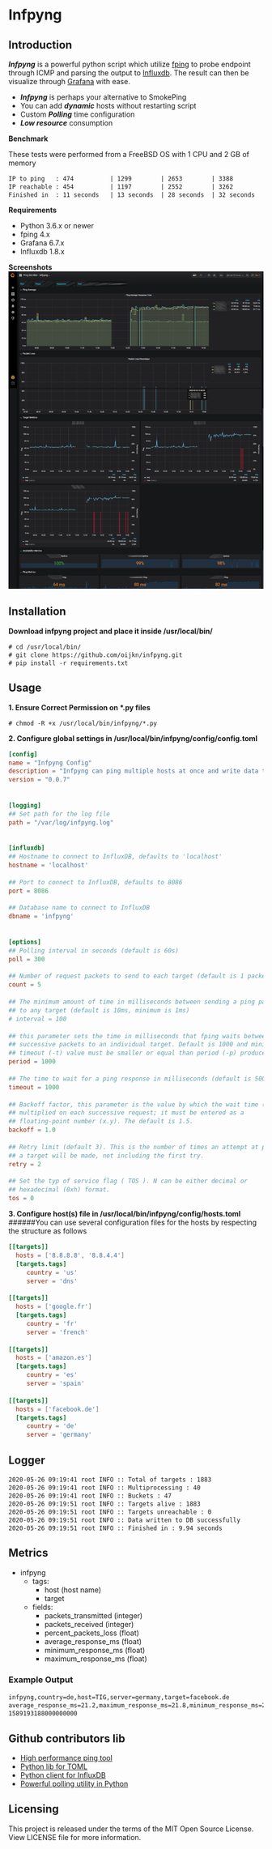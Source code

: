 # Infpyng

## Introduction

***Infpyng*** is a powerful python script which utilize [fping](https://fping.org/) to probe endpoint through ICMP and parsing the output to [Influxdb](https://github.com/influxdata/influxdb). The result can then be visualize through [Grafana](https://grafana.com/) with ease.
- ***Infpyng*** is perhaps your alternative to SmokePing
- You can add ***dynamic*** hosts without restarting script
- Custom ***Polling*** time configuration
- ***Low resource*** consumption

**Benchmark**

These tests were performed from a FreeBSD OS with 1 CPU and 2 GB of memory
```
IP to ping   : 474          | 1299        | 2653        | 3388
IP reachable : 454          | 1197        | 2552        | 3262
Finished in  : 11 seconds   | 13 seconds  | 28 seconds  | 32 seconds
```

**Requirements**
- Python 3.6.x or newer
- fping 4.x
- Grafana 6.7.x
- Influxdb 1.8.x

**Screenshots**
![alt text](ping-monitor-infpyng.png)

## Installation
**Download infpyng project and place it inside /usr/local/bin/**
```
# cd /usr/local/bin/
# git clone https://github.com/oijkn/infpyng.git
# pip install -r requirements.txt
```

## Usage
**1. Ensure Correct Permission on \*.py files**
```
# chmod -R +x /usr/local/bin/infpyng/*.py
```

**2. Configure global settings in /usr/local/bin/infpyng/config/config.toml**
```toml
[config]
name = "Infpyng Config"
description = "Infpyng can ping multiple hosts at once and write data to InfluxDB"
version = "0.0.7"


[logging]
## Set path for the log file
path = "/var/log/infpyng.log"


[influxdb]
## Hostname to connect to InfluxDB, defaults to 'localhost'
hostname = 'localhost'

## Port to connect to InfluxDB, defaults to 8086
port = 8086

## Database name to connect to InfluxDB
dbname = 'infpyng'


[options]
## Polling interval in seconds (default is 60s)
poll = 300

## Number of request packets to send to each target (default is 1 packet)
count = 5

## The minimum amount of time in milliseconds between sending a ping packet
## to any target (default is 10ms, minimum is 1ms)
# interval = 100

## this parameter sets the time in milliseconds that fping waits between
## successive packets to an individual target. Default is 1000 and minimum is 10.
## timeout (-t) value must be smaller or equal than period (-p) produces
period = 1000

## The time to wait for a ping response in milliseconds (default is 500ms)
timeout = 1000

## Backoff factor, this parameter is the value by which the wait time (-t) is
## multiplied on each successive request; it must be entered as a
## floating-point number (x.y). The default is 1.5.
backoff = 1.0

## Retry limit (default 3). This is the number of times an attempt at pinging
## a target will be made, not including the first try.
retry = 2

## Set the typ of service flag ( TOS ). N can be either decimal or
## hexadecimal (0xh) format.
tos = 0
```

**3. Configure host(s) file in /usr/local/bin/infpyng/config/hosts.toml**
######You can use several configuration files for the hosts by respecting the structure as follows
```toml
[[targets]]
  hosts = ['8.8.8.8', '8.8.4.4']
  [targets.tags]
     country = 'us'
     server = 'dns'

[[targets]]
  hosts = ['google.fr']
  [targets.tags]
     country = 'fr'
     server = 'french'

[[targets]]
  hosts = ['amazon.es']
  [targets.tags]
     country = 'es'
     server = 'spain'

[[targets]]
  hosts = ['facebook.de']
  [targets.tags]
     country = 'de'
     server = 'germany'
```

## Logger
```
2020-05-26 09:19:41 root INFO :: Total of targets : 1883
2020-05-26 09:19:41 root INFO :: Multiprocessing : 40
2020-05-26 09:19:41 root INFO :: Buckets : 47
2020-05-26 09:19:51 root INFO :: Targets alive : 1883
2020-05-26 09:19:51 root INFO :: Targets unreachable : 0
2020-05-26 09:19:51 root INFO :: Data written to DB successfully
2020-05-26 09:19:51 root INFO :: Finished in : 9.94 seconds
```

## Metrics

- infpyng
  - tags:
    - host (host name)
    - target
  - fields:
    - packets_transmitted (integer)
    - packets_received (integer)
    - percent_packets_loss (float)
    - average_response_ms (float)
    - minimum_response_ms (float)
    - maximum_response_ms (float)

### Example Output
```
infpyng,country=de,host=TIG,server=germany,target=facebook.de average_response_ms=21.2,maximum_response_ms=21.8,minimum_response_ms=20.7,packets_received=2i,packets_transmitted=2i,percent_packet_loss=0i 1589193188000000000
```

## Github contributors lib
- [High performance ping tool](https://github.com/schweikert/fping)
- [Python lib for TOML](https://github.com/uiri/toml)
- [Python client for InfluxDB](https://github.com/influxdata/influxdb-python)
- [Powerful polling utility in Python](https://github.com/ddmee/polling2)

## Licensing

This project is released under the terms of the MIT Open Source License. View LICENSE file for more information.

